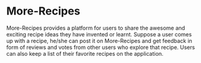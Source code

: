 # More-Recipes

More-Recipes provides a platform for users to share the awesome and exciting recipe ideas they have invented or learnt. Suppose a user comes up with a recipe, he/she can post it on More-Recipes and get feedback in form of reviews and votes from other users who explore that recipe. Users can also keep a list of their favorite recipes on the application.